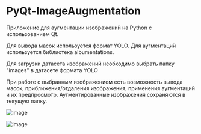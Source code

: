 # PyQt-ImageAugmentation

Приложение для аугментации изображений на Python с использованием Qt.


Для вывода масок используется формат YOLO.
Для аугментаций используется библиотека albumentations.


Для загрузки датасета изображений необходимо выбрать папку "images" в датасете формата YOLO

При работе с выбранным изображением есть возможность вывода масок, приближения/отдаления изображения, применения аугментаций и их предпросмотр. Аугментированные изображения сохраняются в текущую папку.

![image](https://github.com/user-attachments/assets/86c68a9d-c890-412d-9d1c-81476c7fdfb2)

![image](https://github.com/user-attachments/assets/a091a079-e70b-4366-83d2-a7d1d76e7164)


